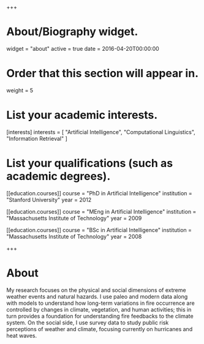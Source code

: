 +++
# About/Biography widget.
widget = "about"
active = true
date = 2016-04-20T00:00:00

# Order that this section will appear in.
weight = 5

# List your academic interests.
[interests]
  interests = [
    "Artificial Intelligence",
    "Computational Linguistics",
    "Information Retrieval"
  ]

# List your qualifications (such as academic degrees).
[[education.courses]]
  course = "PhD in Artificial Intelligence"
  institution = "Stanford University"
  year = 2012

[[education.courses]]
  course = "MEng in Artificial Intelligence"
  institution = "Massachusetts Institute of Technology"
  year = 2009

[[education.courses]]
  course = "BSc in Artificial Intelligence"
  institution = "Massachusetts Institute of Technology"
  year = 2008
 
+++

# About

My research focuses on the physical and social dimensions of extreme weather events and natural hazards. I use paleo and modern data along with models to understand how long-term variations in fire occurrence are controlled by changes in climate, vegetation, and human activities; this in turn provides a foundation for understanding fire feedbacks to the climate system. On the social side, I use survey data to study public risk perceptions of weather and climate, focusing currently on hurricanes and heat waves.
